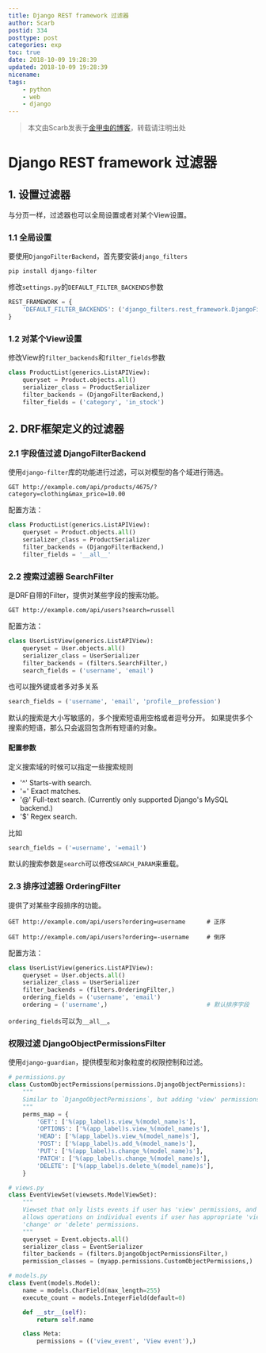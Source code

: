 ```yaml
---
title: Django REST framework 过滤器
author: Scarb
postid: 334
posttype: post
categories: exp
toc: true
date: 2018-10-09 19:28:39
updated: 2018-10-09 19:28:39
nicename:
tags:
    - python
    - web
    - django
---
```


>本文由Scarb发表于[金甲虫的博客](http://47.106.131.90/blog)，转载请注明出处

# Django REST framework 过滤器

## 1. 设置过滤器

与分页一样，过滤器也可以全局设置或者对某个View设置。

### 1.1 全局设置

要使用`DjangoFilterBackend`，首先要安装`django_filters`

```shell
pip install django-filter
```

修改`settings.py`的`DEFAULT_FILTER_BACKENDS`参数

```python
REST_FRAMEWORK = {
    'DEFAULT_FILTER_BACKENDS': ('django_filters.rest_framework.DjangoFilterBackend',)
}
```

### 1.2 对某个View设置

修改View的`filter_backends`和`filter_fields`参数

```python
class ProductList(generics.ListAPIView):
    queryset = Product.objects.all()
    serializer_class = ProductSerializer
    filter_backends = (DjangoFilterBackend,)
    filter_fields = ('category', 'in_stock')
```

<!-- more -->

## 2. DRF框架定义的过滤器

### 2.1 字段值过滤 DjangoFilterBackend

使用`django-filter`库的功能进行过滤，可以对模型的各个域进行筛选。

```http
GET http://example.com/api/products/4675/?category=clothing&max_price=10.00
```

配置方法：

```python
class ProductList(generics.ListAPIView):
    queryset = Product.objects.all()
    serializer_class = ProductSerializer
    filter_backends = (DjangoFilterBackend,)
    filter_fields = '__all__'
```

### 2.2 搜索过滤器 SearchFilter

是DRF自带的Filter，提供对某些字段的搜索功能。

```http
GET http://example.com/api/users?search=russell
```

配置方法：

```python
class UserListView(generics.ListAPIView):
    queryset = User.objects.all()
    serializer_class = UserSerializer
    filter_backends = (filters.SearchFilter,)
    search_fields = ('username', 'email')
```

也可以搜外键或者多对多关系

```python
search_fields = ('username', 'email', 'profile__profession')
```

默认的搜索是大小写敏感的，多个搜索短语用空格或者逗号分开。
如果提供多个搜索的短语，那么只会返回包含所有短语的对象。

#### 配置参数

定义搜索域的时候可以指定一些搜索规则

* '^' Starts-with search.
* '=' Exact matches.
* '@' Full-text search.  (Currently only supported Django's MySQL backend.)
* '$' Regex search.

比如

```python
search_fields = ('=username', '=email')
```

默认的搜索参数是`search`可以修改`SEARCH_PARAM`来重载。

### 2.3 排序过滤器 OrderingFilter

提供了对某些字段排序的功能。

```http
GET http://example.com/api/users?ordering=username      # 正序

GET http://example.com/api/users?ordering=-username     # 倒序

```

配置方法：

```python
class UserListView(generics.ListAPIView):
    queryset = User.objects.all()
    serializer_class = UserSerializer
    filter_backends = (filters.OrderingFilter,)
    ordering_fields = ('username', 'email')
    ordering = ('username',)                            # 默认排序字段
```

`ordering_fields`可以为`__all__`。

### 权限过滤 DjangoObjectPermissionsFilter

使用`django-guardian`，提供模型和对象粒度的权限控制和过滤。

```python
# permissions.py
class CustomObjectPermissions(permissions.DjangoObjectPermissions):
    """
    Similar to `DjangoObjectPermissions`, but adding 'view' permissions.
    """
    perms_map = {
        'GET': ['%(app_label)s.view_%(model_name)s'],
        'OPTIONS': ['%(app_label)s.view_%(model_name)s'],
        'HEAD': ['%(app_label)s.view_%(model_name)s'],
        'POST': ['%(app_label)s.add_%(model_name)s'],
        'PUT': ['%(app_label)s.change_%(model_name)s'],
        'PATCH': ['%(app_label)s.change_%(model_name)s'],
        'DELETE': ['%(app_label)s.delete_%(model_name)s'],
    }
```

```python
# views.py
class EventViewSet(viewsets.ModelViewSet):
    """
    Viewset that only lists events if user has 'view' permissions, and only
    allows operations on individual events if user has appropriate 'view', 'add',
    'change' or 'delete' permissions.
    """
    queryset = Event.objects.all()
    serializer_class = EventSerializer
    filter_backends = (filters.DjangoObjectPermissionsFilter,)
    permission_classes = (myapp.permissions.CustomObjectPermissions,)
```

```python
# models.py
class Event(models.Model):
    name = models.CharField(max_length=255)
    execute_count = models.IntegerField(default=0)

    def __str__(self):
        return self.name

    class Meta:
        permissions = (('view_event', 'View event'),)
```